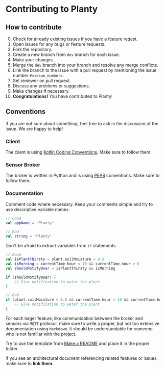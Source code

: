 # Contributing to Planty

## How to contribute

0. Check for already existing issues if you have a feature reqest.
1. Open issues for any bugs or feature requests.
2. Fork the repository.
3. Create a new branch from `dev` branch for each issue.
4. Make your changes.
5. Merge the `dev` branch into your branch and resolve any merge conflicts.
6. Link the branch to the issue with a pull request by mentioning the issue number `#<issue_number>`.
7. Set reviewer on pull request.
8. Discuss any problems or suggestions.
9. Make changes if necessary.
10. **Congratulations!** You have contributed to Planty!

## Conventions

If you are not sure about something, feel free to ask in the discussion of the issue. We are happy to help!

### Client

The client is using [Kotlin Coding Conventions](https://kotlinlang.org/docs/reference/coding-conventions.html). Make sure to follow them.

### Sensor Broker

The broker is written in Python and is using [PEP8](https://www.python.org/dev/peps/pep-0008/) conventions. Make sure to follow them.

### Documentation

Comment code where necessary. Keep your comments simple and try to use descriptive variable names.

```kotlin
// Good
val appName = "Planty"
```

```kotlin
// Bad
val string = "Planty"
```

Don't be afraid to extract variables from `if` statements.

```kotlin
// Good
val isPlantThirsty = plant.soilMoisture < 0.5
val isMorning = currentTime.hour < 10 && currentTime.hour > 6
val shouldNotifyUser = isPlantThirsty && isMorning

if (shouldNotifyUser) {
    // Give notification to water the plant
}
```

```kotlin
// Bad
if (plant.soilMoisture < 0.5 && currentTime.hour < 10 && currentTime.hour > 6) {
    // Give notification to water the plant
}
```

For each larger feature, like communication between the broker and sensors via `MQTT` protocol, make sure to write a proper, but not too extensive documentation using `Markdown`. It should be understandable for someone who is not familiar with the project.

Try to use the template from [Make a README](https://www.makeareadme.com/) and place it in the proper folder.

If you see an architectural document referencing related features or issues, make sure to **link them**.
